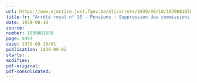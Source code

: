 ```yaml
---
url: https://www.ejustice.just.fgov.be/eli/arrete/1939/08/10/1939081050/justel
title-fr: "Arrêté royal n° 35 - Pensions - Suppression des commissions provinciales"
date: 1939-08-10
source:
number: 1939081050
page: 5997
case: 1939-08-10/01
publication: 1939-09-02
starts:
modifies:
pdf-original:
pdf-consolidated:
---
```


